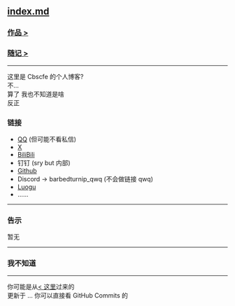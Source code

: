 ## [index.md](/port)

### [作品 >](/software/index)
### [随记 >](/notes/index)

---

这里是 Cbscfe 的个人博客?\
不...\
算了 我也不知道是啥\
反正

### 链接
- [QQ](https://user.qzone.qq.com/2567181665) (但可能不看私信)
- [X](https://x.com/Cbscfe)
- [BiliBili](https://space.bilibili.com/3546606471219987)
- 钉钉 (sry but 内部)
- [Github](https://github.com/BarbTurnip437)
- Discord -> barbedturnip_qwq (不会做链接 qwq)
- [Luogu](https://www.luogu.com.cn/user/767126 "由于某些原因可能看不到这里面的内容")
- ......

---

### 告示
暂无

---

### 我不知道

---

你可能是从[< 这里](https://libps.github.io/zh/introduction/member/Lucas "libps.github.io")过来的\
更新于 ... 你可以直接看 GitHub Commits 的
